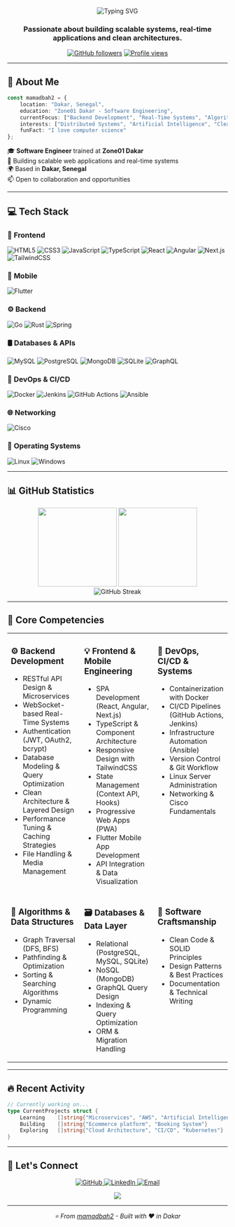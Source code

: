 <div align="center">
  <img src="https://readme-typing-svg.demolab.com?font=Fira+Code&weight=600&size=28&duration=3000&pause=1000&color=2E9EF7&center=true&vCenter=true&width=600&lines=Hi+%F0%9F%91%8B+I'm+Mamadou+Bobo+BAH;Full-Stack+Developer;Backend+Specialist;Algorithm+Enthusiast" alt="Typing SVG" />
</div>

<h3 align="center">Passionate about building scalable systems, real-time applications and clean architectures.</h3>

<p align="center">
  <a href="https://github.com/mamadbah2"><img src="https://img.shields.io/github/followers/mamadbah2?label=Followers&style=social" alt="GitHub followers"></a>
  <a href="https://github.com/mamadbah2"><img src="https://komarev.com/ghpvc/?username=mamadbah2&label=Profile%20views&color=0e75b6&style=flat" alt="Profile views"></a>
</p>

---

## 🚀 About Me

```typescript
const mamadbah2 = {
    location: "Dakar, Senegal",
    education: "Zone01 Dakar - Software Engineering",
    currentFocus: ["Backend Development", "Real-Time Systems", "Algorithm Design"],
    interests: ["Distributed Systems", "Artificial Intelligence", "Clean Architecture"],
    funFact: "I love computer science"
};
```

🎓 **Software Engineer** trained at **Zone01 Dakar**  
💼 Building scalable web applications and real-time systems  
🌍 Based in **Dakar, Senegal**  
📫 Open to collaboration and opportunities

---

## 💻 Tech Stack

### 🧠 **Frontend**
![HTML5](https://img.shields.io/badge/HTML5-E34F26?style=for-the-badge&logo=html5&logoColor=white)
![CSS3](https://img.shields.io/badge/CSS3-1572B6?style=for-the-badge&logo=css3&logoColor=white)
![JavaScript](https://img.shields.io/badge/JavaScript-F7DF1E?style=for-the-badge&logo=javascript&logoColor=black)
![TypeScript](https://img.shields.io/badge/TypeScript-3178C6?style=for-the-badge&logo=typescript&logoColor=white)
![React](https://img.shields.io/badge/React-61DAFB?style=for-the-badge&logo=react&logoColor=black)
![Angular](https://img.shields.io/badge/Angular-DD0031?style=for-the-badge&logo=angular&logoColor=white)
![Next.js](https://img.shields.io/badge/Next.js-000000?style=for-the-badge&logo=nextdotjs&logoColor=white)
![TailwindCSS](https://img.shields.io/badge/Tailwind_CSS-06B6D4?style=for-the-badge&logo=tailwindcss&logoColor=white)

### 📱 **Mobile**
![Flutter](https://img.shields.io/badge/Flutter-02569B?style=for-the-badge&logo=flutter&logoColor=white)

### ⚙️ **Backend**
![Go](https://img.shields.io/badge/Go-00ADD8?style=for-the-badge&logo=go&logoColor=white)
![Rust](https://img.shields.io/badge/Rust-000000?style=for-the-badge&logo=rust&logoColor=white)
![Spring](https://img.shields.io/badge/Spring-6DB33F?style=for-the-badge&logo=spring&logoColor=white)

### 🛢️ **Databases & APIs**
![MySQL](https://img.shields.io/badge/MySQL-4479A1?style=for-the-badge&logo=mysql&logoColor=white)
![PostgreSQL](https://img.shields.io/badge/PostgreSQL-4169E1?style=for-the-badge&logo=postgresql&logoColor=white)
![MongoDB](https://img.shields.io/badge/MongoDB-47A248?style=for-the-badge&logo=mongodb&logoColor=white)
![SQLite](https://img.shields.io/badge/SQLite-003B57?style=for-the-badge&logo=sqlite&logoColor=white)
![GraphQL](https://img.shields.io/badge/GraphQL-E10098?style=for-the-badge&logo=graphql&logoColor=white)

### 🚀 **DevOps & CI/CD**
![Docker](https://img.shields.io/badge/Docker-2496ED?style=for-the-badge&logo=docker&logoColor=white)
![Jenkins](https://img.shields.io/badge/Jenkins-D24939?style=for-the-badge&logo=jenkins&logoColor=white)
![GitHub Actions](https://img.shields.io/badge/GitHub_Actions-2088FF?style=for-the-badge&logo=githubactions&logoColor=white)
![Ansible](https://img.shields.io/badge/Ansible-EE0000?style=for-the-badge&logo=ansible&logoColor=white)

### 🌐 **Networking**
![Cisco](https://img.shields.io/badge/Cisco-1BA0D7?style=for-the-badge&logo=cisco&logoColor=white)

### 🧩 **Operating Systems**
![Linux](https://img.shields.io/badge/Linux-FCC624?style=for-the-badge&logo=linux&logoColor=black)
![Windows](https://img.shields.io/badge/Windows-0078D6?style=for-the-badge&logo=windows&logoColor=white)

---

## 📊 GitHub Statistics

<div align="center">
  <img height="180em" src="https://github-readme-stats.vercel.app/api?username=mamadbah2&show_icons=true&theme=tokyonight&include_all_commits=true&count_private=true"/>
  <img height="180em" src="https://github-readme-stats.vercel.app/api/top-langs/?username=mamadbah2&layout=compact&langs_count=8&theme=tokyonight"/>
</div>

<div align="center">
  <img src="https://github-readme-streak-stats.herokuapp.com/?user=mamadbah2&theme=tokyonight" alt="GitHub Streak"/>
</div>

---

## 🎯 Core Competencies

<table>
<tr>
<td valign="top" width="33%">

### ⚙️ Backend Development
- RESTful API Design & Microservices
- WebSocket-based Real-Time Systems
- Authentication (JWT, OAuth2, bcrypt)
- Database Modeling & Query Optimization
- Clean Architecture & Layered Design
- Performance Tuning & Caching Strategies
- File Handling & Media Management

</td>
<td valign="top" width="33%">

### 💡 Frontend & Mobile Engineering
- SPA Development (React, Angular, Next.js)
- TypeScript & Component Architecture
- Responsive Design with TailwindCSS
- State Management (Context API, Hooks)
- Progressive Web Apps (PWA)
- Flutter Mobile App Development
- API Integration & Data Visualization

</td>
<td valign="top" width="33%">

### 🧩 DevOps, CI/CD & Systems
- Containerization with Docker
- CI/CD Pipelines (GitHub Actions, Jenkins)
- Infrastructure Automation (Ansible)
- Version Control & Git Workflow
- Linux Server Administration
- Networking & Cisco Fundamentals

</td>
</tr>

<tr>
<td valign="top" width="33%">

### 🧠 Algorithms & Data Structures
- Graph Traversal (DFS, BFS)
- Pathfinding & Optimization
- Sorting & Searching Algorithms
- Dynamic Programming
</td>
<td valign="top" width="33%">

### 🗃️ Databases & Data Layer
- Relational (PostgreSQL, MySQL, SQLite)
- NoSQL (MongoDB)
- GraphQL Query Design
- Indexing & Query Optimization
- ORM & Migration Handling

</td>
<td valign="top" width="33%">

### 🔐 Software Craftsmanship
- Clean Code & SOLID Principles
- Design Patterns & Best Practices
- Documentation & Technical Writing

</td>
</tr>
</table>

---

## 🔥 Recent Activity

```go
// Currently working on...
type CurrentProjects struct {
    Learning    []string{"Microservices", "AWS", "Artificial Intelligence"}
    Building    []string{"Ecommerce platform", "Booking System"}
    Exploring   []string{"Cloud Architecture", "CI/CD", "Kubernetes"}
}
```

---

## 🤝 Let's Connect

<p align="center">
  <a href="https://github.com/mamadbah2">
    <img src="https://img.shields.io/badge/GitHub-181717?style=for-the-badge&logo=github&logoColor=white" alt="GitHub"/>
  </a>
  <a href="https://linkedin.com/in/mamadou-bobo-bah">
    <img src="https://img.shields.io/badge/LinkedIn-0A66C2?style=for-the-badge&logo=linkedin&logoColor=white" alt="LinkedIn"/>
  </a>
  <a href="mailto:bahmamadoubobosewa@gmail.com">
    <img src="https://img.shields.io/badge/Email-D14836?style=for-the-badge&logo=gmail&logoColor=white" alt="Email"/>
  </a>
</p>

<div align="center">
  <img src="https://capsule-render.vercel.app/api?type=waving&color=gradient&height=100&section=footer"/>
</div>

---

<p align="center">
  <i>⭐️ From <a href="https://github.com/mamadbah2">mamadbah2</a> - Built with ❤️ in Dakar</i>
</p>
